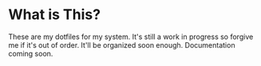 # What is This?
These are my dotfiles for my system.  It's still a work in progress so forgive me if it's out of order.  It'll be organized soon enough.
Documentation coming soon.
